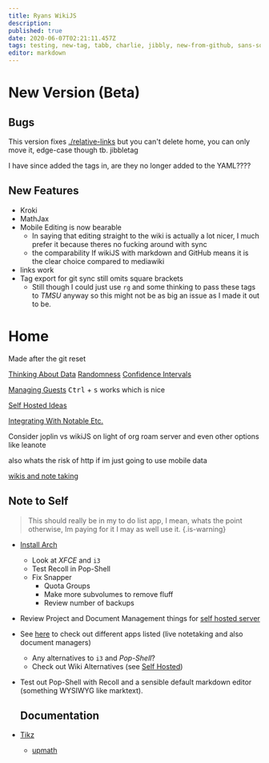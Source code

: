```yaml
---
title: Ryans WikiJS
description: 
published: true
date: 2020-06-07T02:21:11.457Z
tags: testing, new-tag, tabb, charlie, jibbly, new-from-github, sans-square
editor: markdown
---
```


# New Version (Beta)
## Bugs
This version fixes [./relative-links](./relative-links) but you can't delete home, you can only move it, edge-case though tb.
jibbletag

I have since added the tags in, are they no longer added to the YAML????

## New Features
* Kroki
* MathJax
* Mobile Editing is now bearable
  * In saying that editing straight to the wiki is actually a lot nicer, I much prefer it because theres no fucking around with sync
  * the  comparability If wikiJS with  markdown  and GitHub means it is the clear   choice compared to  mediawiki
* links work
* Tag export for git sync still omits square brackets
  * Still though I could just use `rg` and some thinking to pass these tags to *TMSU* anyway so this might not be as big an issue as I made it out to be.

# Home
Made after the git reset


[Thinking About Data](./University/Thinking-About-Data.md)
[Randomness](/University/Thinking-About-Data/01Randomness.md)
[Confidence Intervals](/University/Thinking-About-Data/Confidence-Intervals.md)

[Managing Guests](managing-guests-in-wikijs)
<kbd>Ctrl</kbd> + <kbd>s</kbd> works which is nice

[Self Hosted Ideas](./Self-Hosted-ideas.md)

[Integrating With Notable Etc.](./Notes/integrating-wikijs.md)

Consider joplin vs wikiJS on light of org roam server and even other options like leanote  

also whats the risk of http if im just going to use mobile data  

[wikis and note taking](/home/wikis-and-note-taking)

## Note to Self

> This should really be in my to do list app, I mean, whats the point otherwise, Im paying for it I may as well use it.
{.is-warning}

* [Install Arch](linux/installArch)
    * Look at *XFCE* and `i3`
    * Test Recoll in Pop-Shell
    * Fix Snapper
        * Quota Groups
        * Make more subvolumes to remove fluff
        * Review number of backups
* Review Project and Document Management things for [self hosted server](/home/Self-Hosted-ideas)
* See [here](http://ryansnotes.org/mediawiki/index.php/Things_I_want_to_look_into) to check out different apps listed (live notetaking and also document managers)
  * Any alternatives to `i3` and *Pop-Shell*?
  * Check out Wiki Alternatives (see [Self Hosted](/home/Self-Hosted-ideas))
* Test out Pop-Shell with Recoll and a sensible default markdown editor (something WYSIWYG like marktext).
  
  ## Documentation
*  [Tikz](/University/Documentation/Tikz)
    * [upmath](/University/Documentation/Tikz/upmath)

